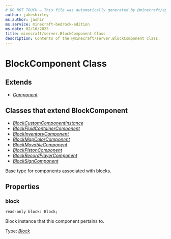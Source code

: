 ```yaml
---
# DO NOT TOUCH — This file was automatically generated by @minecraft/api-docs-generator, to report problems file an issue at https://github.com/Mojang/minecraft-scripting-libraries
author: jakeshirley
ms.author: jashir
ms.service: minecraft-bedrock-edition
ms.date: 02/10/2025
title: minecraft/server.BlockComponent Class
description: Contents of the @minecraft/server.BlockComponent class.
---
```

# BlockComponent Class

## Extends
- [*Component*](Component.md)

## Classes that extend BlockComponent
- [*BlockCustomComponentInstance*](BlockCustomComponentInstance.md)
- [*BlockFluidContainerComponent*](BlockFluidContainerComponent.md)
- [*BlockInventoryComponent*](BlockInventoryComponent.md)
- [*BlockMapColorComponent*](BlockMapColorComponent.md)
- [*BlockMovableComponent*](BlockMovableComponent.md)
- [*BlockPistonComponent*](BlockPistonComponent.md)
- [*BlockRecordPlayerComponent*](BlockRecordPlayerComponent.md)
- [*BlockSignComponent*](BlockSignComponent.md)

Base type for components associated with blocks.

## Properties

### **block**
`read-only block: Block;`

Block instance that this component pertains to.

Type: [*Block*](Block.md)
